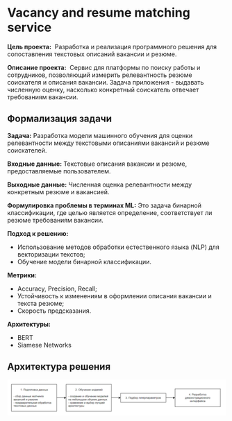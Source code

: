 # Vacancy and resume matching service

**Цель проекта:** 
Разработка и реализация программного решения для сопоставления текстовых описаний вакансии и резюме.

**Описание проекта:** 
Сервис для платформы по поиску работы и сотрудников, позволяющий измерить релевантность резюме соискателя и  описания вакансии. Задача приложения - выдавать численную оценку, насколько конкретный соискатель отвечает требованиям вакансии.

## Формализация задачи

**Задача:**
Разработка модели машинного обучения для оценки релевантности между текстовыми описаниями вакансий и резюме соискателей.

**Входные данные:** 
Текстовые описания вакансии и резюме, предоставляемые пользователем.

**Выходные данные:**
Численная оценка релевантности между конкретным резюме и вакансией.

**Формулировка проблемы в терминах ML:**
Это задача бинарной классификации, где целью является определение, соответствует ли резюме требованиям вакансии.

**Подход к решению:**
- Использование методов обработки естественного языка (NLP) для векторизации текстов;
- Обучение модели бинарной классификации.

**Метрики:**
- Accuracy, Precision, Recall;
- Устойчивость к изменениям в оформлении описания вакансии и текста резюме;
- Скорость предсказания.

**Архитектуры:**
- BERT
- Siamese Networks

## Архитектура решения
![Архитектура решения](https://github.com/ArinaOwl/vacancy_resume_matching/blob/main/architecture.png)
